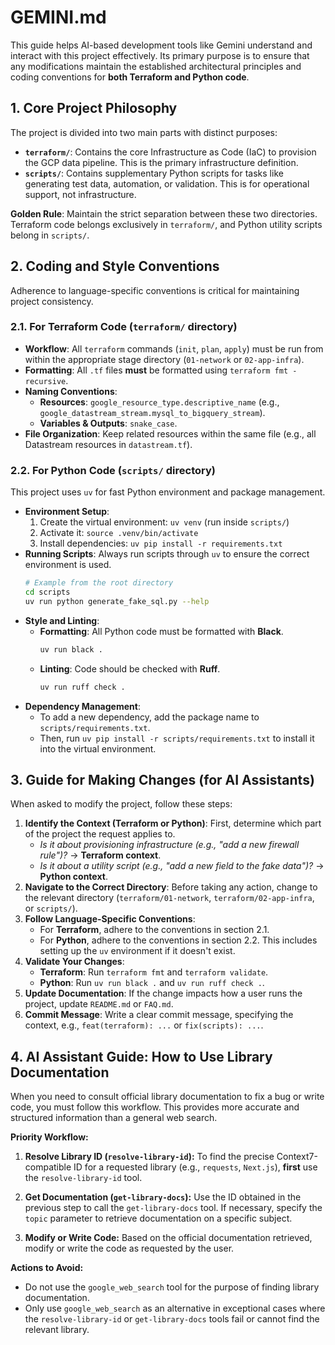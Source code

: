 # GEMINI.md

This guide helps AI-based development tools like Gemini understand and interact with this project effectively. Its primary purpose is to ensure that any modifications maintain the established architectural principles and coding conventions for **both Terraform and Python code**.

## 1. Core Project Philosophy

The project is divided into two main parts with distinct purposes:

-   **`terraform/`**: Contains the core Infrastructure as Code (IaC) to provision the GCP data pipeline. This is the primary infrastructure definition.
-   **`scripts/`**: Contains supplementary Python scripts for tasks like generating test data, automation, or validation. This is for operational support, not infrastructure.

**Golden Rule**: Maintain the strict separation between these two directories. Terraform code belongs exclusively in `terraform/`, and Python utility scripts belong in `scripts/`.

## 2. Coding and Style Conventions

Adherence to language-specific conventions is critical for maintaining project consistency.

### 2.1. For Terraform Code (`terraform/` directory)

-   **Workflow**: All `terraform` commands (`init`, `plan`, `apply`) must be run from within the appropriate stage directory (`01-network` or `02-app-infra`).
-   **Formatting**: All `.tf` files **must** be formatted using `terraform fmt -recursive`.
-   **Naming Conventions**:
    -   **Resources**: `google_resource_type.descriptive_name` (e.g., `google_datastream_stream.mysql_to_bigquery_stream`).
    -   **Variables & Outputs**: `snake_case`.
-   **File Organization**: Keep related resources within the same file (e.g., all Datastream resources in `datastream.tf`).

### 2.2. For Python Code (`scripts/` directory)

This project uses `uv` for fast Python environment and package management.

-   **Environment Setup**:
    1.  Create the virtual environment: `uv venv` (run inside `scripts/`)
    2.  Activate it: `source .venv/bin/activate`
    3.  Install dependencies: `uv pip install -r requirements.txt`
-   **Running Scripts**: Always run scripts through `uv` to ensure the correct environment is used.
    ```bash
    # Example from the root directory
    cd scripts
    uv run python generate_fake_sql.py --help
    ```
-   **Style and Linting**:
    -   **Formatting**: All Python code must be formatted with **Black**.
        ```bash
        uv run black .
        ```
    -   **Linting**: Code should be checked with **Ruff**.
        ```bash
        uv run ruff check .
        ```
-   **Dependency Management**:
    -   To add a new dependency, add the package name to `scripts/requirements.txt`.
    -   Then, run `uv pip install -r scripts/requirements.txt` to install it into the virtual environment.

## 3. Guide for Making Changes (for AI Assistants)

When asked to modify the project, follow these steps:

1.  **Identify the Context (Terraform or Python)**: First, determine which part of the project the request applies to.
    -   *Is it about provisioning infrastructure (e.g., "add a new firewall rule")?* → **Terraform context**.
    -   *Is it about a utility script (e.g., "add a new field to the fake data")?* → **Python context**.
2.  **Navigate to the Correct Directory**: Before taking any action, change to the relevant directory (`terraform/01-network`, `terraform/02-app-infra`, or `scripts/`).
3.  **Follow Language-Specific Conventions**:
    -   For **Terraform**, adhere to the conventions in section 2.1.
    -   For **Python**, adhere to the conventions in section 2.2. This includes setting up the `uv` environment if it doesn't exist.
4.  **Validate Your Changes**:
    -   **Terraform**: Run `terraform fmt` and `terraform validate`.
    -   **Python**: Run `uv run black .` and `uv run ruff check .`.
5.  **Update Documentation**: If the change impacts how a user runs the project, update `README.md` or `FAQ.md`.
6.  **Commit Message**: Write a clear commit message, specifying the context, e.g., `feat(terraform): ...` or `fix(scripts): ...`.

## 4. AI Assistant Guide: How to Use Library Documentation

When you need to consult official library documentation to fix a bug or write code, you must follow this workflow. This provides more accurate and structured information than a general web search.

**Priority Workflow:**

1.  **Resolve Library ID (`resolve-library-id`):**
    To find the precise Context7-compatible ID for a requested library (e.g., `requests`, `Next.js`), **first** use the `resolve-library-id` tool.

2.  **Get Documentation (`get-library-docs`):**
    Use the ID obtained in the previous step to call the `get-library-docs` tool. If necessary, specify the `topic` parameter to retrieve documentation on a specific subject.

3.  **Modify or Write Code:**
    Based on the official documentation retrieved, modify or write the code as requested by the user.

**Actions to Avoid:**

*   Do not use the `google_web_search` tool for the purpose of finding library documentation.
*   Only use `google_web_search` as an alternative in exceptional cases where the `resolve-library-id` or `get-library-docs` tools fail or cannot find the relevant library.